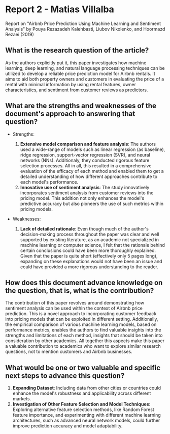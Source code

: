 # Report 2 - Matias Villalba
Report on "Airbnb Price Prediction Using Machine Learning and Sentiment Analysis" by Pouya Rezazadeh Kalehbasti, Liubov Nikolenko, and Hoormazd Rezaei (2019)

## What is the research question of the article?
As the authors explicitly put it, this paper investigates how machine learning, deep learning, and natural language processing techniques can be utilized to develop a reliable price prediction model for Airbnb rentals. It aims to aid both property owners and customers in evaluating the price of a rental with minimal information by using rental features, owner characteristics, and sentiment from customer reviews as predictors.

## What are the strengths and weaknesses of the document's approach to answering that question?
- Strengths:
  1. **Extensive model comparison and feature analysis**: The authors used a wide-range of models such as linear regression (as baseline), ridge regression, support-vector regression (SVR), and neural networks (NNs). Additionaly, they conducted rigorous feature selection processes. All in all, this resulted in a comprehensive evaluation of the efficacy of each method and enabled them to get a detailed understanding of how different approaches contribute to each model's performance.
  2. **Innovative use of sentiment analysis**: The study innovatively incorporates sentiment analysis from customer reviews into the pricing model. This addition not only enhances the model's predictive accuracy but also pioneers the use of such metrics within pricing models.

- Weaknesses:
  1. **Lack of detailed rationale**: Even though much of the author's decision-making process throughout the paper was clear and well supported by existing literature, as an academic not specialized in machine learning or computer science, I felt that the rationale behind certain conclusions could have been more thoroughly explained. Given that the paper is quite short (effectively only 5 pages long), expanding on these explanations would not have been an issue and could have provided a more rigorous understanding to the reader.

## How does this document advance knowledge on the question, that is, what is the contribution?
The contribution of this paper revolves around demonstrating how sentiment analysis can be used within the context of Airbnb price prediction. This is a novel approach to incorporating customer feedback into pricing models that can be exploited in different setting. Additionally, the empirical comparison of various machine learning models, based on performance metrics, enables the authors to find valuable insights into the strengths and limitations of each method, insights that should be taken into consideration by other academics. All together this aspects make this paper a valuable contribution to academics who want to explore similar research questions, not to mention customers and Airbnb businesses.

## What would be one or two valuable and specific next steps to advance this question?
1. **Expanding Dataset**: Including data from other cities or countries could enhance the model's robustness and applicability across different markets.
2. **Investigation of Other Feature Selection and Model Techniques**: Exploring alternative feature selection methods, like Random Forest feature importance, and experimenting with different machine learning architectures, such as advanced neural network models, could further improve prediction accuracy and model adaptability.